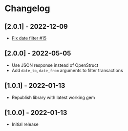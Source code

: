 # Changelog

## [2.0.1] - 2022-12-09

- [Fix date filter #15](https://github.com/nordigen/nordigen-ruby/pull/15)

## [2.0.0] - 2022-05-05

- Use JSON response instead of OpenStruct
- Add `date_to`, `date_from` arguments to filter transactions


## [1.0.1] - 2022-01-13

- Republish library with latest working gem

## [1.0.0] - 2022-01-13

- Initial release

